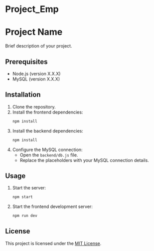 # Project_Emp
# Project Name

Brief description of your project.

## Prerequisites

- Node.js (version X.X.X)
- MySQL (version X.X.X)

## Installation

1. Clone the repository.
2. Install the frontend dependencies:
    ```bash
    npm install
    ```
3. Install the backend dependencies:
    ```bash
    npm install
    ```
4. Configure the MySQL connection:
    - Open the `backend/db.js` file.
    - Replace the placeholders with your MySQL connection details.

## Usage

1. Start the server:
    ```bash
    npm start
    ```
2. Start the frontend development server:
    ```bash
    npm run dev
    ```


## License

This project is licensed under the [MIT License](link-to-license-file).
